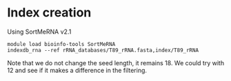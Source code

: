 # Index creation

Using SortMeRNA v2.1

```{bash}
module load bioinfo-tools SortMeRNA
indexdb_rna --ref rRNA_databases/T89_rRNA.fasta,index/T89_rRNA
```

Note that we do not change the seed length, it remains 18. We could try with 12 and see if it makes a difference in the filtering.